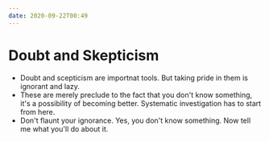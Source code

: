```yaml
---
date: 2020-09-22T00:49
---
```


# Doubt and Skepticism


- Doubt and scepticism are importnat tools. But taking pride in them is ignorant and lazy.
- These are merely preclude to the fact that you don't know something, it's a possibility of becoming better. Systematic investigation has to start from here.
- Don't flaunt your ignorance. Yes, you don't know something. Now tell me what you'll do about it.

<c52cd4c7>
